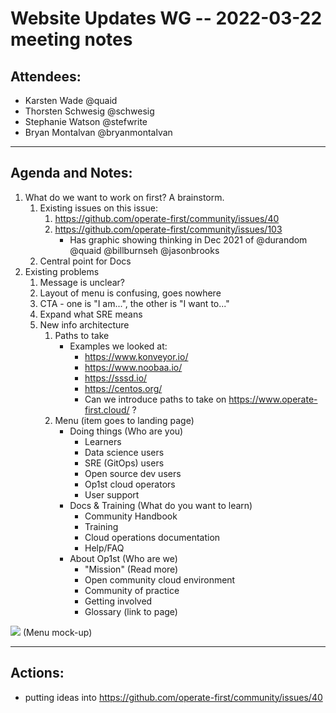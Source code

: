 # Website Updates WG -- 2022-03-22 meeting notes

## Attendees:
- Karsten Wade @quaid
- Thorsten Schwesig @schwesig
- Stephanie Watson @stefwrite
- Bryan Montalvan @bryanmontalvan

---

## Agenda and Notes:

1. What do we want to work on first? A brainstorm.
    1. Existing issues on this issue:
        1. https://github.com/operate-first/community/issues/40
        2. https://github.com/operate-first/community/issues/103
           - Has graphic showing thinking in Dec 2021 of @durandom @quaid @billburnseh @jasonbrooks
    1. Central point for Docs
1. Existing problems
    1. Message is unclear?
    1. Layout of menu is confusing, goes nowhere
    1. CTA - one is "I am...", the other is "I want to..."
    1. Expand what SRE means
    1. New info architecture
        1. Paths to take
           - Examples we looked at:
              - https://www.konveyor.io/
              - https://www.noobaa.io/
              - https://sssd.io/
              - https://centos.org/
              - Can we introduce paths to take on https://www.operate-first.cloud/ ?
        1. Menu (item goes to landing page)
            - Doing things (Who are you)
                 - Learners
                 - Data science users
                 - SRE (GitOps) users
                 - Open source dev users
                 - Op1st cloud operators
                 - User support
            - Docs & Training (What do you want to learn)
                - Community Handbook
                - Training
                - Cloud operations documentation
                - Help/FAQ
            - About Op1st (Who are we)
                - "Mission" (Read more)
                - Open community cloud environment
                - Community of practice
                - Getting involved
                - Glossary (link to page)

![](https://i.imgur.com/zt2IEUz.png)
(Menu mock-up)

---

## Actions:
* putting ideas into https://github.com/operate-first/community/issues/40
